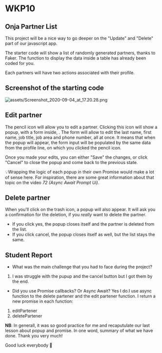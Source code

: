 # WKP10

## Onja Partner List

This project will be a nice way to go deeper on the "Update" and "Delete" part of our javascript app.

The starter code will show a list of randomly generated partners, thanks to Faker. The function to display the data inside a table has already been coded for you.

Each partners will have two actions associated with their profile.

## Screenshot of the starting code

![assets/Screenshot_2020-09-04_at_17.20.28.png](assets/Screenshot_2020-09-04_at_17.20.28.png)

## Edit partner

The pencil icon will allow you to edit a partner. Clicking this icon will show a popup, with a form inside, . The form will allow to edit the last name, first name, job title, job area and phone number, all at once. It means that when the popup will appear, the form input will be populated by the same data from the profile line, on which you clicked the pencil icon.

Once you made your edits, you can either "Save" the changes, or click "Cancel" to close the popup and come back to the previous state.

💡Wrapping the logic of each popup in their own Promise would make a lot of sense here. For inspiration, there are some great information about that topic on the video _72 (Async Await Prompt Ui)_.

## Delete partner

When you'll click on the trash icon, a popup will also appear. It will ask you a confirmation for the deletion, if you _really_ want to delete the partner.

-   If you click yes, the popup closes itself and the partner is deleted from the list.
-   If you click cancel, the popup closes itself as well, but the list stays the same.

## Student Report

-   What was the main challenge that you had to face during the project?
1. I was struggle with the pupup and the cancel button but I got them by the end.

-   Did you use Promise callbacks? Or Async Await?
Yes I do.I use async function to the delete partener and the edit partener function.
I return a new promise in each function:
  1. editPartener
  2. deletePartener

**NB**: In generall, it was so good practice for me and recaputulate our last lesson about popup and promise. In one word, summary of what we have done.
  Thank you very much!
  

Good luck everybody 🐻
